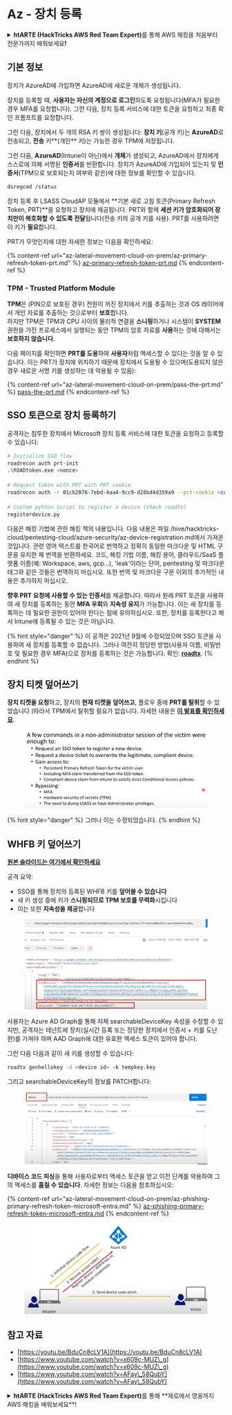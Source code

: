 # Az - 장치 등록

<details>

<summary><strong>htARTE (HackTricks AWS Red Team Expert)</strong>를 통해 AWS 해킹을 처음부터 전문가까지 배워보세요<strong>!</strong></summary>

HackTricks를 지원하는 다른 방법:

* HackTricks에서 **회사 광고를 보거나 HackTricks를 PDF로 다운로드**하려면 [**SUBSCRIPTION PLANS**](https://github.com/sponsors/carlospolop)를 확인하세요!
* [**공식 PEASS & HackTricks 스웨그**](https://peass.creator-spring.com)를 얻으세요.
* [**The PEASS Family**](https://opensea.io/collection/the-peass-family)를 발견하세요. 독점적인 [**NFTs**](https://opensea.io/collection/the-peass-family) 컬렉션입니다.
* 💬 [**Discord 그룹**](https://discord.gg/hRep4RUj7f) 또는 [**텔레그램 그룹**](https://t.me/peass)에 **참여**하거나 **Twitter** 🐦 [**@hacktricks_live**](https://twitter.com/hacktricks_live)**를** **팔로우**하세요.
* **HackTricks**와 [**HackTricks Cloud**](https://github.com/carlospolop/hacktricks-cloud) github 저장소에 PR을 제출하여 해킹 기법을 공유하세요.

</details>

## 기본 정보

장치가 AzureAD에 가입하면 AzureAD에 새로운 개체가 생성됩니다.

장치를 등록할 때, **사용자는 자신의 계정으로 로그인**하도록 요청됩니다(MFA가 필요한 경우 MFA를 요청합니다). 그런 다음, 장치 등록 서비스에 대한 토큰을 요청하고 최종 확인 프롬프트를 요청합니다.

그런 다음, 장치에서 두 개의 RSA 키 쌍이 생성됩니다: **장치 키**(공개 키)는 **AzureAD**로 전송되고, **전송** 키**(개인** 키)는 가능한 경우 TPM에 저장됩니다.

그런 다음, **AzureAD**(Intune이 아닌)에서 **개체**가 생성되고, AzureAD에서 장치에게 스스로에 의해 서명된 **인증서**를 반환합니다. 장치가 AzureAD에 가입되어 있는지 및 **인증서**(TPM으로 보호되는지 여부와 같은)에 대한 정보를 확인할 수 있습니다.
```bash
dsregcmd /status
```
장치 등록 후 LSASS CloudAP 모듈에서 **기본 새로 고침 토큰(Primary Refresh Token, PRT)**을 요청하고 장치에 제공됩니다. PRT와 함께 **세션 키가 암호화되어 장치만이 복호화할 수 있도록 전달**됩니다(전송 키의 공개 키를 사용). PRT를 사용하려면 이 키가 **필요**합니다.

PRT가 무엇인지에 대한 자세한 정보는 다음을 확인하세요:

{% content-ref url="az-lateral-movement-cloud-on-prem/az-primary-refresh-token-prt.md" %}
[az-primary-refresh-token-prt.md](az-lateral-movement-cloud-on-prem/az-primary-refresh-token-prt.md)
{% endcontent-ref %}

### TPM - Trusted Platform Module

**TPM**은 (PIN으로 보호된 경우) 전원이 꺼진 장치에서 키를 추출하는 것과 OS 레이어에서 개인 자료를 추출하는 것으로부터 **보호**합니다.\
하지만 TPM은 TPM과 CPU 사이의 물리적 연결을 **스니핑**하거나 시스템이 **SYSTEM** 권한을 가진 프로세스에서 실행되는 동안 TPM의 암호 자료를 **사용**하는 것에 대해서는 **보호하지 않습니다**.

다음 페이지를 확인하면 **PRT를 도용**하여 **사용자**처럼 액세스할 수 있다는 것을 알 수 있습니다. 이는 PRT가 장치에 위치하기 때문에 장치에서 도용될 수 있으며(도용되지 않은 경우 새로운 서명 키를 생성하는 데 악용될 수 있음):

{% content-ref url="az-lateral-movement-cloud-on-prem/pass-the-prt.md" %}
[pass-the-prt.md](az-lateral-movement-cloud-on-prem/pass-the-prt.md)
{% endcontent-ref %}

## SSO 토큰으로 장치 등록하기

공격자는 침투한 장치에서 Microsoft 장치 등록 서비스에 대한 토큰을 요청하고 등록할 수 있습니다:
```bash
# Initialize SSO flow
roadrecon auth prt-init
.\ROADtoken.exe <nonce>

# Request token with PRT with PRT cookie
roadrecon auth -r 01cb2876-7ebd-4aa4-9cc9-d28bd4d359a9 --prt-cookie <cookie>

# Custom pyhton script to register a device (check roadtx)
registerdevice.py
```
다음은 해킹 기법에 관한 해킹 책의 내용입니다. 다음 내용은 파일 /hive/hacktricks-cloud/pentesting-cloud/azure-security/az-device-registration.md에서 가져온 것입니다. 관련 영어 텍스트를 한국어로 번역하고 정확히 동일한 마크다운 및 HTML 구문을 유지한 채 번역을 반환하세요. 코드, 해킹 기법 이름, 해킹 용어, 클라우드/SaaS 플랫폼 이름(예: Workspace, aws, gcp...), 'leak'이라는 단어, pentesting 및 마크다운 태그와 같은 것들은 번역하지 마십시오. 또한 번역 및 마크다운 구문 이외의 추가적인 내용은 추가하지 마십시오.

**향후 PRT 요청에 사용할 수 있는 인증서**를 제공합니다. 따라서 원래 PRT 토큰을 사용하여 새 장치를 등록하는 동안 **MFA 우회**와 **지속성 유지**가 가능합니다. 이는 새 장치를 등록하는 데 필요한 권한이 있어야 한다는 점에 유의하십시오. 또한, 장치를 등록한다고 해서 Intune에 등록될 수 있는 것은 아닙니다.

{% hint style="danger" %}
이 공격은 2021년 9월에 수정되었으며 SSO 토큰을 사용하여 새 장치를 등록할 수 없습니다. 그러나 여전히 정당한 방법(사용자 이름, 비밀번호 및 필요한 경우 MFA)으로 장치를 등록하는 것은 가능합니다. 확인: [**roadtx**](az-lateral-movement-cloud-on-prem/az-roadtx-authentication.md).
{% endhint %}

## 장치 티켓 덮어쓰기

**장치 티켓을 요청**하고, 장치의 **현재 티켓을 덮어쓰고**, 플로우 중에 **PRT를 탈취**할 수 있었습니다 (따라서 TPM에서 탈취할 필요가 없습니다. 자세한 내용은 [**이 발표를 확인하세요**](https://youtu.be/BduCn8cLV1A).

<figure><img src="../../.gitbook/assets/image (4) (1) (1) (1).png" alt=""><figcaption></figcaption></figure>

{% hint style="danger" %}
그러나 이는 수정되었습니다.
{% endhint %}

## WHFB 키 덮어쓰기

**[원본 슬라이드는 여기에서 확인하세요](https://dirkjanm.io/assets/raw/Windows%20Hello%20from%20the%20other%20side_nsec_v1.0.pdf)**

공격 요약:

* SSO를 통해 장치의 등록된 WHFB 키를 **덮어쓸 수 있습니다**
* 새 키 생성 중에 키가 **스니핑되므로 TPM 보호를 무력화**시킵니다
* 이는 또한 **지속성을 제공**합니다

<figure><img src="../../.gitbook/assets/image (6).png" alt=""><figcaption></figcaption></figure>

사용자는 Azure AD Graph를 통해 자체 searchableDeviceKey 속성을 수정할 수 있지만, 공격자는 테넌트에 장치(실시간 등록 또는 정당한 장치에서 인증서 + 키를 도난한)를 가져야 하며 AAD Graph에 대한 유효한 액세스 토큰이 있어야 합니다.

그런 다음 다음과 같이 새 키를 생성할 수 있습니다:
```bash
roadtx genhellokey -d <device id> -k tempkey.key
```
그리고 searchableDeviceKey의 정보를 PATCH합니다:

<figure><img src="../../.gitbook/assets/image (8).png" alt=""><figcaption></figcaption></figure>

**디바이스 코드 피싱**을 통해 사용자로부터 액세스 토큰을 얻고 이전 단계를 악용하여 그의 액세스를 **훔칠 수 있습니다**. 자세한 정보는 다음을 참조하십시오:

{% content-ref url="az-lateral-movement-cloud-on-prem/az-phishing-primary-refresh-token-microsoft-entra.md" %}
[az-phishing-primary-refresh-token-microsoft-entra.md](az-lateral-movement-cloud-on-prem/az-phishing-primary-refresh-token-microsoft-entra.md)
{% endcontent-ref %}

<figure><img src="../../.gitbook/assets/image (9).png" alt=""><figcaption></figcaption></figure>

## 참고 자료

* [https://youtu.be/BduCn8cLV1A](https://youtu.be/BduCn8cLV1A)
* [https://www.youtube.com/watch?v=x609c-MUZ\_g](https://www.youtube.com/watch?v=x609c-MUZ\_g)
* [https://www.youtube.com/watch?v=AFay\_58QubY](https://www.youtube.com/watch?v=AFay\_58QubY)

<details>

<summary><strong>htARTE (HackTricks AWS Red Team Expert)</strong>를 통해 **제로에서 영웅까지 AWS 해킹을 배워보세요**!</summary>

HackTricks를 지원하는 다른 방법:

* **회사를 HackTricks에서 광고하거나 HackTricks를 PDF로 다운로드**하려면 [**SUBSCRIPTION PLANS**](https://github.com/sponsors/carlospolop)를 확인하세요!
* [**공식 PEASS & HackTricks 스웨그**](https://peass.creator-spring.com)를 얻으세요.
* 독점적인 [**NFTs**](https://opensea.io/collection/the-peass-family) 컬렉션인 [**The PEASS Family**](https://opensea.io/collection/the-peass-family)를 발견하세요.
* 💬 [**Discord 그룹**](https://discord.gg/hRep4RUj7f) 또는 [**텔레그램 그룹**](https://t.me/peass)에 **참여**하거나 **Twitter** 🐦 [**@hacktricks_live**](https://twitter.com/hacktricks_live)**를** 팔로우하세요.
* **HackTricks**와 [**HackTricks Cloud**](https://github.com/carlospolop/hacktricks-cloud) github 저장소에 PR을 제출하여 여러분의 해킹 기술을 공유하세요.

</details>
